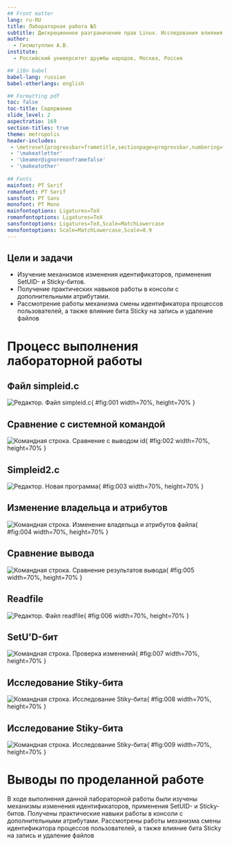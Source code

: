 ```yaml
---
## Front matter
lang: ru-RU
title: Лабораторная работа №5
subtitle: Дискреционное разграничение прав Linux. Исследования влияния расширенных атрибутов
author:
  - Гисматуллин А.В.
institute:
  - Российский университет дружбы народов, Москва, Россия

## i18n babel
babel-lang: russian
babel-otherlangs: english

## Formatting pdf
toc: false
toc-title: Содержание
slide_level: 2
aspectratio: 169
section-titles: true
theme: metropolis
header-includes:
 - \metroset{progressbar=frametitle,sectionpage=progressbar,numbering=fraction}
 - '\makeatletter'
 - '\beamer@ignorenonframefalse'
 - '\makeatother'
 
## Fonts
mainfont: PT Serif
romanfont: PT Serif
sansfont: PT Sans
monofont: PT Mono
mainfontoptions: Ligatures=TeX
romanfontoptions: Ligatures=TeX
sansfontoptions: Ligatures=TeX,Scale=MatchLowercase
monofontoptions: Scale=MatchLowercase,Scale=0.9
---
```


## Цели и задачи

 - Изучение механизмов изменения идентификаторов, применения SetUID- и Sticky-битов. 
 - Получение практических навыков работы в консоли с дополнительными атрибутами. 
 - Рассмотрение работы механизма смены идентификатора процессов пользователей,
 а также влияние бита Sticky на запись и удаление файлов

# Процесс выполнения лабораторной работы

## Файл simpleid.c

![Редактор. Файл simpleid.c](image/01.png){ #fig:001 width=70%, height=70% }

## Сравнение с системной командой

![Командная строка. Сравнение с выводом id](image/02.png){ #fig:002 width=70%, height=70% }

## Simpleid2.c

![Редактор. Новая программа](image/03.png){ #fig:003 width=70%, height=70% }

## Изменение владельца и атрибутов

![Командная строка. Изменение владельца и атрибутов файла](image/04.png){ #fig:004 width=70%, height=70% }

## Сравнение вывода

![Командная строка. Сравнение результатов вывода](image/05.png){ #fig:005 width=70%, height=70% }

## Readfile

![Редактор. Файл readfile](image/06.png){ #fig:006 width=70%, height=70% }

## SetU'D-бит

![Командная строка. Проверка изменений](image/07.png){ #fig:007 width=70%, height=70% }

## Исследование Stiky-бита

![Командная строка. Исследование Stiky-бита](image/08.png){ #fig:008 width=70%, height=70% }

## Исследование Stiky-бита

![Командная строка. Исследование Stiky-бита](image/09.png){ #fig:009 width=70%, height=70% }

# Выводы по проделанной работе

В ходе выполнения данной лабораторной работы были изучены механизмы изменения идентификаторов, применения SetUID- и Sticky-битов. 
Получены практические навыки работы в консоли с дополнительными атрибутами. 
Рассмотрены работы механизма смены идентификатора процессов пользователей,
 а также влияние бита Sticky на запись и удаление файлов


